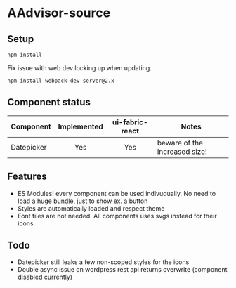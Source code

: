 # AAdvisor-source

## Setup
```
npm install
```

Fix issue with web dev locking up when updating.
```
npm install webpack-dev-server@2.x
```

## Component status
Component      |Implemented | ui-fabric-react | Notes
---            | :---:      |:---:            |---
Datepicker     | Yes        | Yes             | beware of the increased size!

## Features
 - ES Modules! every component can be used indivudually. No need to load a huge bundle, just to show ex. a button
 - Styles are automatically loaded and respect theme
 - Font files are not needed. All components uses svgs instead for their icons

 ## Todo
  - Datepicker still leaks a few non-scoped styles for the icons
  - Double async issue on wordpress rest api returns overwrite (component disabled currently)
